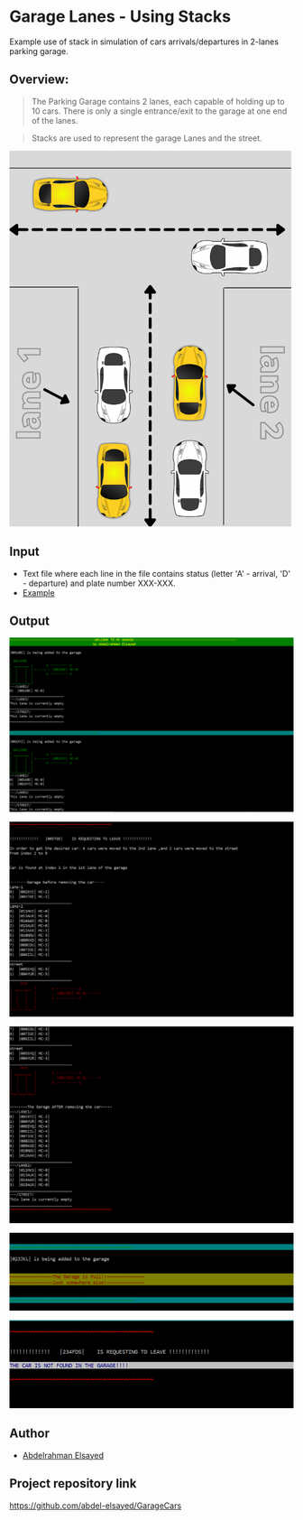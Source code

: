 # Garage Lanes - Using Stacks

Example use of stack in simulation of cars arrivals/departures in 2-lanes parking garage.

## Overview:
> The Parking Garage contains 2 lanes, each capable of holding up to 10 cars. There is only a single entrance/exit to the garage at one end of the lanes.

> Stacks are used to represent the garage Lanes and the street.

<img src="https://github.com/abdel-elsayed/GarageCars/blob/master/lane1.png" width="500" title="hover text">
  
## Input

* Text file  where each line in the file contains status (letter 'A' - arrival, 'D' - departure) and plate number XXX-XXX.
* [Example](https://github.com/abdel-elsayed/GarageCars/blob/master/GarageCars/garageLog.txt)


## Output

![alt tag](https://github.com/abdel-elsayed/GarageCars/blob/master/GarageCars/garage_entry_screenshot.PNG)

![alt_tag](https://github.com/abdel-elsayed/GarageCars/blob/master/GarageCars/garage_exit1_screenshot.PNG)

![alt tag](https://github.com/abdel-elsayed/GarageCars/blob/master/GarageCars/garage_exit2_screenshot.PNG)

![alt tag](https://github.com/abdel-elsayed/GarageCars/blob/master/GarageCars/garage_isFull_screenshot.PNG)

![alt tag](https://github.com/abdel-elsayed/GarageCars/blob/master/GarageCars/garage_notFound_screenshot.PNG)

## Author

* [Abdelrahman Elsayed](https://github.com/abdel-elsayed)

## Project repository link

https://github.com/abdel-elsayed/GarageCars
